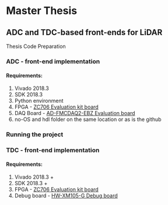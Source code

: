 # Master Thesis
## ADC and TDC-based front-ends for LiDAR
Thesis Code Preparation

### ADC - front-end implementation
#### Requirements:
1. Vivado 2018.3
2. SDK 2018.3
3. Python environment
4. FPGA - [ZC706 Evaluation kit board](https://www.xilinx.com/products/boards-and-kits/ek-z7-zc706-g.html)
5. DAQ Board - [AD-FMCDAQ2-EBZ Evaluation board](https://www.analog.com/en/design-center/evaluation-hardware-and-software/evaluation-boards-kits/eval-ad-fmcdaq2-ebz.html#eb-overview)
6. no-OS and hdl folder on the same location or as is the github

### Running the project




### TDC - front-end implementation
#### Requirements:
1. Vivado 2018.3 +
2. SDK 2018.3 +
4. FPGA - [ZC706 Evaluation kit board](https://www.xilinx.com/products/boards-and-kits/ek-z7-zc706-g.html)
5. Debug board - [HW-XM105-G Debug board](https://www.xilinx.com/products/boards-and-kits/hw-fmc-xm105-g.html)



